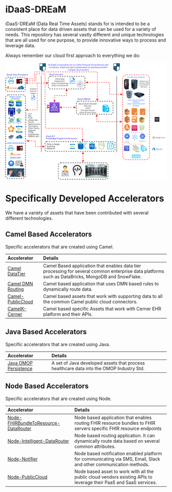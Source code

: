 # iDaaS-DREaM
iDaaS-DREaM (Data Real Time Assets) stands for is intended to be a consistent place for data driven assets that 
can be used for a variety of needs. This repository has several vastly different and unique technologies that are all used
for one purpose, to provide innovative ways to process and leverage data.

Always remember our cloud first approach to everything we do: <br/>

![iDaaS Data Flow - Detailed.png](https://github.com/Project-Herophilus/Project-Herophilus-Assets/blob/main/images/iDaaS-Platform/Implementations-Gen-CloudAgnostic.png)
<br/>


# Specifically Developed Accelerators
We have a variety of assets that have been contributed with several different technologies.

## Camel Based Accelerators
Specific accelerators that are created using Camel.

| Accelerator                                                                                                           | Details                                                                                                                                           |
|:----------------------------------------------------------------------------------------------------------------------|:--------------------------------------------------------------------------------------------------------------------------------------------------| 
| [Camel DataTier](https://github.com/Project-Herophilus/iDaaS-DREaM/tree/main/Camel-DataTier)              | Camel Based application that enables data tier processing for several common enterprise data platforms such as DataBricks, MongoDB and SnowFlake. |
| [Camel DMN Routing](https://github.com/Project-Herophilus/iDaaS-DREaM/tree/main/Camel-DMN-DataRouting)                | Camel based application that uses DMN based rules to dynamically route data.                                                                      |
| [Camel-PublicCloud](https://github.com/Project-Herophilus/iDaaS-DREaM/tree/main/Camel-PublicCloud) | Camel based assets that work with supporting data to all the common Camel public cloud connectors.                                                |
| [CamelK-Cerner](https://github.com/Project-Herophilus/iDaaS-DREaM/tree/main/CamelK-Cerner)     | Camel based specific Assets that work with Cerner EHR platform and their APIs.                                                                    |

## Java Based Accelerators
Specific accelerators that are created using Java.

| Accelerator                              | Details |
|:-----------------------------------------|:----------------------------| 
|[Java OMOP Persistence](https://github.com/Project-Herophilus/iDaaS-DREaM/tree/main/Java-OMap-DataPersistence)|A set of Java developed assets that process healthcare data into the OMOP Industry Std.|

## Node Based Accelerators
Specific accelerators that are created using Node.

| Accelerator                                                                                                                              | Details                                                                                                            |
|:-----------------------------------------------------------------------------------------------------------------------------------------|:-------------------------------------------------------------------------------------------------------------------| 
| [Node-FHIRBundleToResource-DataRouter](https://github.com/Project-Herophilus/iDaaS-DREaM/tree/main/Node-FHIRBundleToResource-DataRouter) | Node based application that enables routing FHIR resource bundles to FHIR servers specific FHIR resource endpoints |
| [Node-Intelligent-DataRouter](https://github.com/Project-Herophilus/iDaaS-DREaM/tree/main/Node-Intelligent-DataRouter)| Node based routing application. It can dynamically route data based on several common attributes.                  |
| [Node-Notifier](https://github.com/Project-Herophilus/iDaaS-DREaM/tree/main/Node-Notifier) | Node based notification enabled platform for communicating via SMS, Email, Slack and other communication methods.  |
| [Node-PublicCloud](https://github.com/Project-Herophilus/iDaaS-DREaM/tree/main/Node-PublicCloud)| Node based asset to work with all the public cloud vendors existing APIs to leverage their PaaS and SaaS services. |
